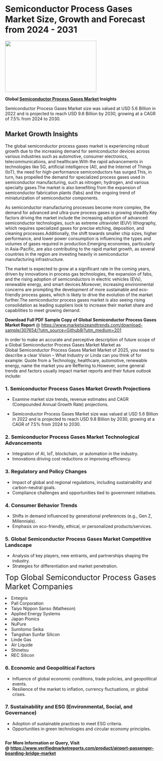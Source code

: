 <H1>Semiconductor Process Gases Market Size, Growth and Forecast from 2024 - 2031</H1><img class="aligncenter size-medium wp-image-584254" src="https://thirdeyenews.in/wp-content/uploads/2024/09/Global-Market-Research-300x168.jpeg" alt="" width="300" height="168" /><p><strong>Global&nbsp;<a href="https://www.marketsizeandtrends.com/download-sample/307654/?utm_source=Github8j?utm_medium=201">Semiconductor Process Gases Market</a> Insights</strong></p><p>Semiconductor Process Gases Market size was valued at USD 5.6 Billion in 2022 and is projected to reach USD 9.8 Billion by 2030, growing at a CAGR of 7.5% from 2024 to 2030.</p><p><h2>Market Growth Insights</h2> <p>The global semiconductor process gases market is experiencing robust growth due to the increasing demand for semiconductor devices across various industries such as automotive, consumer electronics, telecommunications, and healthcare.With the rapid advancements in technologies like 5G, artificial intelligence (AI), and the Internet of Things (IoT), the need for high-performance semiconductors has surged.This, in turn, has propelled the demand for specialized process gases used in semiconductor manufacturing, such as nitrogen, hydrogen, and various specialty gases.The market is also benefiting from the expansion of semiconductor fabrication plants (fabs) and the ongoing trend of miniaturization of semiconductor components.</p> <p>As semiconductor manufacturing processes become more complex, the demand for advanced and ultra-pure process gases is growing steadily.Key factors driving the market include the increasing adoption of advanced semiconductor technologies, such as extreme ultraviolet (EUV) lithography, which requires specialized gases for precise etching, deposition, and cleaning processes.Additionally, the shift towards smaller chip sizes, higher performance, and lower power consumption is influencing the types and volumes of gases required in production.Emerging economies, particularly in Asia-Pacific, are also contributing to the rapid market growth, as several countries in the region are investing heavily in semiconductor manufacturing infrastructure.</p> <p>The market is expected to grow at a significant rate in the coming years, driven by innovations in process gas technologies, the expansion of fabs, and the rising adoption of semiconductors in electric vehicles (EVs), renewable energy, and smart devices.Moreover, increasing environmental concerns are prompting the development of more sustainable and eco-friendly process gases, which is likely to drive the evolution of the market further.The semiconductor process gases market is also seeing rising consolidation as leading suppliers look to increase their market share and capabilities to meet growing demand.</p> <p><span class=""><strong>Download Full PDF Sample Copy of Global Semiconductor Process Gases Market Report</strong> @ <a href="https://www.marketsizeandtrends.com/download-sample/307654/?utm_source=Github8j?utm_medium=201" target="_blank">https://www.marketsizeandtrends.com/download-sample/307654/?utm_source=Github8j?utm_medium=201</a></span></p><p>In order to make an accurate and perceptive description of future scope of a Global&nbsp;Semiconductor Process Gases Market Market as Global&nbsp;Semiconductor Process Gases Market Market of 2025, you need to describe a clear Vision &ndash; What Industry or Linda can you think of for example: Quote from a Technology, healthcare, automotive, renewable energy, name the market you are Reffering to.However, some general trends and factors usually impact market reports and their future outlook include:</p><h3>1.&nbsp;<strong>Semiconductor Process Gases Market Growth Projections</strong></h3><ul><li>Examine market size trends, revenue estimates and CAGR (Compounded Annual Growth Rate) projections.</li><li><p>Semiconductor Process Gases Market size was valued at USD 5.6 Billion in 2022 and is projected to reach USD 9.8 Billion by 2030, growing at a CAGR of 7.5% from 2024 to 2030.</p></li></ul><h3>2.&nbsp;<strong>Semiconductor Process Gases Market Technological Advancements</strong></h3><ul><li>Integration of AI, IoT, blockchain, or automation in the industry.</li><li>Innovations driving cost reductions or improving efficiency.</li></ul><h3>3.&nbsp;<strong>Regulatory and Policy Changes</strong></h3><ul><li>Impact of global and regional regulations, including sustainability and carbon-neutral goals.</li><li>Compliance challenges and opportunities tied to government initiatives.</li></ul><h3>4.&nbsp;<strong>Consumer Behavior Trends</strong></h3><ul><li>Shifts in demand influenced by generational preferences (e.g., Gen Z, Millennials).</li><li>Emphasis on eco-friendly, ethical, or personalized products/services.</li></ul><h3>5.&nbsp;<strong>Global Semiconductor Process Gases Market Competitive Landscape</strong></h3><ul><li>Analysis of key players, new entrants, and partnerships shaping the industry.</li><li>Strategies for differentiation and market penetration.</li></ul><p data-pm-slice="1 1 []"><span style="color: inherit; font-family: inherit; font-size: 25px;">Top Global Semiconductor Process Gases Market Companies</span></p><div class="" data-test-id=""><p><li>Entegris</li><li> Pall Corporation</li><li> Taiyo Nippon Sanso (Matheson)</li><li> Applied Energy Systems</li><li> Japan Pionics</li><li> NuPure</li><li> Sumitomo Seika</li><li> Tangshan Sunfar Silicon</li><li> Linde Gas</li><li> Air Liquide</li><li> Shinetsu</li><li> REC Silicon</li></p></div><h3>6.&nbsp;<strong>Economic and Geopolitical Factors</strong></h3><ul><li>Influence of global economic conditions, trade policies, and geopolitical events.</li><li>Resilience of the market to inflation, currency fluctuations, or global crises.</li></ul><h3>7.&nbsp;<strong>Sustainability and ESG (Environmental, Social, and Governance)</strong></h3><ul><li>Adoption of sustainable practices to meet ESG criteria.</li><li>Opportunities in green technologies and circular economy principles.</li></ul><h2><strong style="font-size: 14px;">For More Information or Query, Visit @&nbsp;</strong><a style="background-color: #ffffff; font-size: 14px;" href="https://www.marketsizeandtrends.com/report/semiconductor-process-gases-market/" target="_blank">https://www.verifiedmarketreports.com/product/airport-passenger-boarding-bridge-market</a></h2>